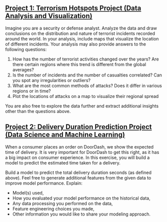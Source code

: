 ## [Project 1: Terrorism Hotspots Project (Data Analysis and Visualization)](https://github.com/nguyentricaoson/Data_project/tree/main/Terrorism)

Imagine you are a security or defense analyst. Analyze the data and draw conclusions on the distribution and nature of terrorist incidents recorded around the world. In your analysis, include maps that visualize the location of different incidents. Your analysis may also provide answers to the following questions:

1. How has the number of terrorist activities changed over the years? Are there certain regions where this trend is different from the global averages?
2. Is the number of incidents and the number of casualties correlated? Can you spot any irregularities or outliers?
3. What are the most common methods of attacks? Does it differ in various regions or in time?
4. Plot the locations of attacks on a map to visualize their regional spread

You are also free to explore the data further and extract additional insights other than the questions above.

## [Project 2: Delivery Duration Prediction Project (Data Science and Machine Learning)](https://github.com/nguyentricaoson/Data_project/tree/main/DoorDash)

When a consumer places an order on DoorDash, we show the expected time of delivery. It is very important for DoorDash to get this right, as it has a big impact on consumer experience. In this exercise, you will build a model to predict the estimated time taken for a delivery.

Build a model to predict the total delivery duration seconds (as defined above). Feel free to generate additional features from the given data to improve model performance. Explain:
- Model(s) used,
- How you evaluated your model performance on the historical data,
- Any data processing you performed on the data,
- Feature engineering choices you made,
- Other information you would like to share your modeling approach.

